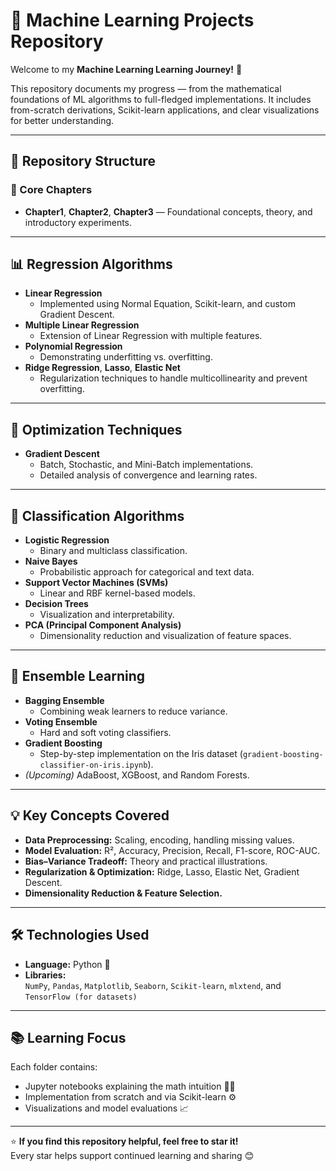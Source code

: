 # 🧠 Machine Learning Projects Repository

Welcome to my **Machine Learning Learning Journey!** 🚀  

This repository documents my progress — from the mathematical foundations of ML algorithms to full-fledged implementations. It includes from-scratch derivations, Scikit-learn applications, and clear visualizations for better understanding.

---

## 📘 Repository Structure

### 🔹 Core Chapters
- **Chapter1**, **Chapter2**, **Chapter3** — Foundational concepts, theory, and introductory experiments.

---

## 📊 Regression Algorithms

* **Linear Regression**
  * Implemented using Normal Equation, Scikit-learn, and custom Gradient Descent.
* **Multiple Linear Regression**
  * Extension of Linear Regression with multiple features.
* **Polynomial Regression**
  * Demonstrating underfitting vs. overfitting.
* **Ridge Regression**, **Lasso**, **Elastic Net**
  * Regularization techniques to handle multicollinearity and prevent overfitting.

---

## 🧮 Optimization Techniques

* **Gradient Descent**
  * Batch, Stochastic, and Mini-Batch implementations.
  * Detailed analysis of convergence and learning rates.

---

## 🎯 Classification Algorithms

* **Logistic Regression**
  * Binary and multiclass classification.
* **Naive Bayes**
  * Probabilistic approach for categorical and text data.
* **Support Vector Machines (SVMs)**
  * Linear and RBF kernel-based models.
* **Decision Trees**
  * Visualization and interpretability.
* **PCA (Principal Component Analysis)**
  * Dimensionality reduction and visualization of feature spaces.

---

## 🌲 Ensemble Learning

* **Bagging Ensemble**
  * Combining weak learners to reduce variance.
* **Voting Ensemble**
  * Hard and soft voting classifiers.
* **Gradient Boosting**
  * Step-by-step implementation on the Iris dataset (`gradient-boosting-classifier-on-iris.ipynb`).
* *(Upcoming)* AdaBoost, XGBoost, and Random Forests.

---

## 💡 Key Concepts Covered

* **Data Preprocessing:** Scaling, encoding, handling missing values.  
* **Model Evaluation:** R², Accuracy, Precision, Recall, F1-score, ROC-AUC.  
* **Bias–Variance Tradeoff:** Theory and practical illustrations.  
* **Regularization & Optimization:** Ridge, Lasso, Elastic Net, Gradient Descent.  
* **Dimensionality Reduction & Feature Selection.**

---

## 🛠️ Technologies Used

* **Language:** Python 🐍  
* **Libraries:**  
  `NumPy`, `Pandas`, `Matplotlib`, `Seaborn`, `Scikit-learn`, `mlxtend`, and `TensorFlow (for datasets)`

---

## 📚 Learning Focus

Each folder contains:
- Jupyter notebooks explaining the math intuition 👨‍🏫  
- Implementation from scratch and via Scikit-learn ⚙️  
- Visualizations and model evaluations 📈  

---

⭐ **If you find this repository helpful, feel free to star it!**  
Every star helps support continued learning and sharing 😊
